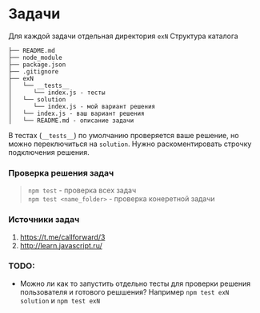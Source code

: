 # Задачи

Для каждой задачи отдельная директория `exN`
Структура каталога
```
├── README.md
├── node_module
├── package.json
├── .gitignore
├── exN
│   └── __tests__
│      └── index.js - тесты
│   └── solution
│      └── index.js - мой вариант решения
│   └── index.js - ваш вариант решения
│   └── README.md - описание задачи
```
В тестах (`__tests__`) по умолчанию проверяется ваше решение, но можно переключиться на `solution`. Нужно раскоментировать строчку подключения решения.

### Проверка решения задач
> `npm test` - проверка всех задач  
> `npm test <name_folder>` - проверка конеретной задачи  

### Источники задач
1. https://t.me/callforward/3
2. http://learn.javascript.ru/

### TODO:
* Можно ли как то запустить отдельно тесты для проверки решения пользователя и готового решшения? Например `npm test exN solution` и `npm test exN`
